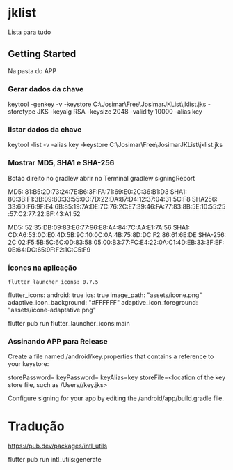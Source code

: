 # jklist

Lista para tudo

## Getting Started

Na pasta do APP
### Gerar dados da chave
keytool -genkey -v -keystore C:\Josimar\Free\JosimarJKList\jklist.jks -storetype JKS -keyalg RSA -keysize 2048 -validity 10000 -alias key

### listar dados da chave
keytool -list -v -alias key -keystore C:\Josimar\Free\JosimarJKList\jklist.jks

### Mostrar MD5, SHA1 e SHA-256
Botão direito no gradlew abrir no Terminal
gradlew signingReport

MD5:  81:B5:2D:73:24:7E:B6:3F:FA:71:69:E0:2C:36:B1:D3
SHA1: 80:3B:F1:3B:09:80:33:55:0C:7D:22:DA:87:D4:12:37:04:31:5C:F8
SHA256: 33:6D:F6:9F:E4:6B:85:19:7A:DE:7C:76:2C:E7:39:46:FA:77:83:8B:5E:10:55:25:57:C2:77:22:BF:43:A1:52

MD5: 52:35:DB:09:83:E6:77:96:E8:A4:84:7C:AA:E1:7A:56
SHA1: CD:A6:53:0D:E0:4D:5B:9C:10:0C:0A:4B:75:8D:DC:F2:86:61:6E:DE
SHA-256: 2C:02:F5:5B:5C:6C:0D:83:58:05:00:B3:77:FC:E4:22:0A:C1:4D:EB:33:3F:EF:0E:64:DC:65:9F:F2:1C:C5:F9



### Ícones na aplicação
    flutter_launcher_icons: 0.7.5

  flutter_icons:
    android: true
    ios: true
    image_path: "assets/icone.png"
    adaptive_icon_background: "#FFFFFF"
    adaptive_icon_foreground: "assets/icone-adaptative.png"

   flutter pub run flutter_launcher_icons:main

### Assinando APP para Release

Create a file named <app dir>/android/key.properties that contains a reference to your keystore:

storePassword=<password from previous step>
keyPassword=<password from previous step>
keyAlias=key
storeFile=<location of the key store file, such as /Users/<user name>/key.jks>


Configure signing for your app by editing the <app dir>/android/app/build.gradle file.

# Tradução
https://pub.dev/packages/intl_utils

flutter pub run intl_utils:generate
